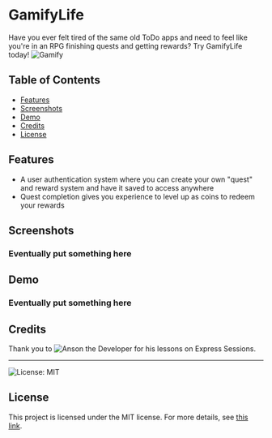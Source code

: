 # GamifyLife
Have you ever felt tired of the same old ToDo apps and need to feel like you're in an RPG finishing quests and getting rewards? Try GamifyLife today! ![Gamify](https://gamify-todo-7c1ee43b6898.herokuapp.com)

## Table of Contents
- [Features](#features)
- [Screenshots](#screenshots)
- [Demo](#demo)
- [Credits](#credits)
- [License](#license)

## Features
- A user authentication system where you can create your own "quest" and reward system and have it saved to access anywhere
- Quest completion gives you experience to level up as coins to redeem your rewards

## Screenshots

### Eventually put something here

## Demo

### Eventually put something here


## Credits

Thank you to ![Anson the Developer](https://www.youtube.com/@ansonthedev) for his lessons on Express Sessions. 

---

![License: MIT](https://img.shields.io/badge/License-MIT-yellow.svg) 
## License

This project is licensed under the MIT license. For more details, see [this link](https://opensource.org/licenses/MIT).
